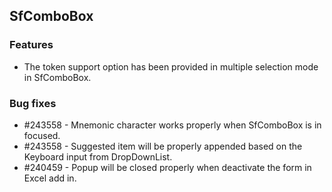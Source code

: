 ## SfComboBox

### Features

* The token support option has been provided in multiple selection mode in SfComboBox.

### Bug fixes

* \#243558 - Mnemonic character works properly when SfComboBox is in focused.
* \#243558 - Suggested item will be properly appended based on the Keyboard input from DropDownList.
* \#240459 - Popup will be closed properly when deactivate the form in Excel add in.